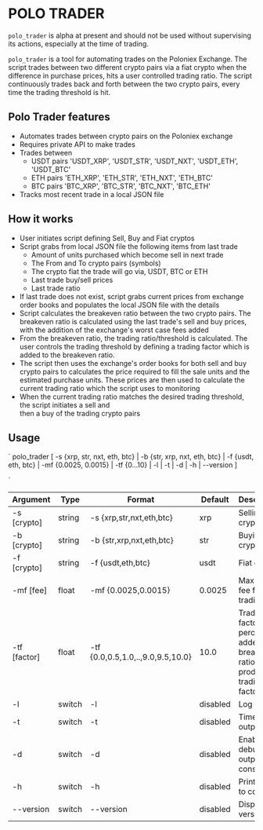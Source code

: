 POLO TRADER
===========
`polo_trader` is alpha at present and should not be used without supervising its actions, especially at
the time of trading.

`polo_trader` is a tool for automating trades on the Poloniex Exchange. The script trades 
between two different crypto pairs via a fiat crypto when the difference in purchase prices,
hits a user controlled trading ratio. The script continuously trades back and forth between 
the two crypto pairs, every time the trading threshold is hit.

Polo Trader features
--------------------

* Automates trades between crypto pairs on the Poloniex exchange 
* Requires private API to make trades
* Trades between 
  * USDT pairs 'USDT_XRP', 'USDT_STR', 'USDT_NXT', 'USDT_ETH', 'USDT_BTC'
  * ETH pairs 'ETH_XRP', 'ETH_STR', 'ETH_NXT', 'ETH_BTC'
  * BTC pairs 'BTC_XRP', 'BTC_STR', 'BTC_NXT', 'BTC_ETH'
* Tracks most recent trade in a local JSON file 

How it works
------------
* User initiates script defining Sell, Buy and Fiat cryptos
* Script grabs from local JSON file the following items from last trade
  * Amount of units purchased which become sell in next trade
  * The From and To crypto pairs (symbols)
  * The crypto fiat the trade will go via, USDT, BTC or ETH 
  * Last trade buy/sell prices
  * Last trade ratio
* If last trade does not exist, script grabs current prices from exchange order books and populates the 
local JSON file with the details
* Script calculates the breakeven ratio between the two crypto pairs. The breakeven ratio is calculated
using the last trade's sell and buy prices, with the addition of the exchange's worst case fees added
* From the breakeven ratio, the trading ratio/threshold is calculated. The user controls the trading
threshold by defining a trading factor which is added to the breakeven ratio. 
* The script then uses the exchange's order books for both sell and buy crypto pairs to calculates the 
price required to fill the sale units and the estimated purchase units. These prices are then used to 
calculate the current trading ratio which the script uses to monitoring
* When the current trading ratio matches the desired trading threshold, the script initiates a sell and  
then a buy of the trading crypto pairs


Usage
-----
`
polo_trader [ -s {xrp, str, nxt, eth, btc} | -b {str, xrp, nxt, eth, btc} | -f {usdt, eth, btc} | -mf {0.0025, 0.0015} | -tf {0...10} | -l | -t | -d | -h | --version ]
    
`

Argument  | Type   | Format               | Default           | Description
----------|--------|----------------------|-------------------|--------------------
-s [crypto] | string | -s {xrp,str,nxt,eth,btc} | xrp | Selling crypto
-b [crypto] | string | -b {str,xrp,nxt,eth,btc} | str | Buying crypto
-f [crypto] | string | -f {usdt,eth,btc} | usdt | Fiat crypto
-mf [fee] | float | -mf {0.0025,0.0015} | 0.0025 | Maximum fee for trading
-tf [factor] | float | -tf {0.0,0.5,1.0,..,9.0,9.5,10.0} | 10.0 | Trading factor percentage, added to breakeven ratio to produce trading factor
-l | switch | -l | disabled | Log to a file
-t | switch | -t | disabled | Timestamp output
-d | switch | -d | disabled | Enables debug output to console
-h | switch | -h | disabled | Prints help to console   
--version | switch | --version | disabled | Displays version